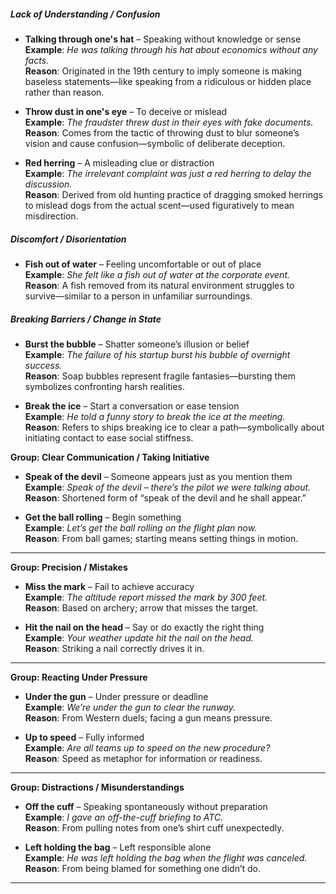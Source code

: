 
##### **Lack of Understanding / Confusion**

- **Talking through one's hat** – Speaking without knowledge or sense  
    **Example**: _He was talking through his hat about economics without any facts._  
    **Reason**: Originated in the 19th century to imply someone is making baseless statements—like speaking from a ridiculous or hidden place rather than reason.
    
- **Throw dust in one's eye** – To deceive or mislead  
    **Example**: _The fraudster threw dust in their eyes with fake documents._  
    **Reason**: Comes from the tactic of throwing dust to blur someone’s vision and cause confusion—symbolic of deliberate deception.
    
- **Red herring** – A misleading clue or distraction  
    **Example**: _The irrelevant complaint was just a red herring to delay the discussion._  
    **Reason**: Derived from old hunting practice of dragging smoked herrings to mislead dogs from the actual scent—used figuratively to mean misdirection.
    

##### **Discomfort / Disorientation**

- **Fish out of water** – Feeling uncomfortable or out of place  
    **Example**: _She felt like a fish out of water at the corporate event._  
    **Reason**: A fish removed from its natural environment struggles to survive—similar to a person in unfamiliar surroundings.
    

##### **Breaking Barriers / Change in State**

- **Burst the bubble** – Shatter someone’s illusion or belief  
    **Example**: _The failure of his startup burst his bubble of overnight success._  
    **Reason**: Soap bubbles represent fragile fantasies—bursting them symbolizes confronting harsh realities.
    
- **Break the ice** – Start a conversation or ease tension  
    **Example**: _He told a funny story to break the ice at the meeting._  
    **Reason**: Refers to ships breaking ice to clear a path—symbolically about initiating contact to ease social stiffness.

**Group: Clear Communication / Taking Initiative**

- **Speak of the devil** – Someone appears just as you mention them  
    **Example**: _Speak of the devil – there’s the pilot we were talking about._  
    **Reason**: Shortened form of “speak of the devil and he shall appear.”
    
- **Get the ball rolling** – Begin something  
    **Example**: _Let’s get the ball rolling on the flight plan now._  
    **Reason**: From ball games; starting means setting things in motion.
    

---

**Group: Precision / Mistakes**

- **Miss the mark** – Fail to achieve accuracy  
    **Example**: _The altitude report missed the mark by 300 feet._  
    **Reason**: Based on archery; arrow that misses the target.
    
- **Hit the nail on the head** – Say or do exactly the right thing  
    **Example**: _Your weather update hit the nail on the head._  
    **Reason**: Striking a nail correctly drives it in.
    

---

**Group: Reacting Under Pressure**

- **Under the gun** – Under pressure or deadline  
    **Example**: _We’re under the gun to clear the runway._  
    **Reason**: From Western duels; facing a gun means pressure.
    
- **Up to speed** – Fully informed  
    **Example**: _Are all teams up to speed on the new procedure?_  
    **Reason**: Speed as metaphor for information or readiness.
    

---

**Group: Distractions / Misunderstandings**

- **Off the cuff** – Speaking spontaneously without preparation  
    **Example**: _I gave an off-the-cuff briefing to ATC._  
    **Reason**: From pulling notes from one’s shirt cuff unexpectedly.
    
- **Left holding the bag** – Left responsible alone  
    **Example**: _He was left holding the bag when the flight was canceled._  
    **Reason**: From being blamed for something one didn’t do.
    

---

